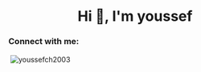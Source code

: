 

<h1 align="center">Hi 👋, I'm youssef</h1>


<h3 align="left">Connect with me:</h3>
<p align="left">
</p>

<p>&nbsp;<img align="center" src="https://github-readme-stats.vercel.app/api?username=youssefch2003&show_icons=true&locale=en" alt="youssefch2003" /></p>
